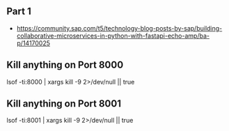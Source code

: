 

## Part 1
* https://community.sap.com/t5/technology-blog-posts-by-sap/building-collaborative-microservices-in-python-with-fastapi-echo-amp/ba-p/14170025




## Kill anything on Port 8000

lsof -ti:8000 | xargs kill -9 2>/dev/null || true

## Kill anything on Port 8001
lsof -ti:8001 | xargs kill -9 2>/dev/null || true     
